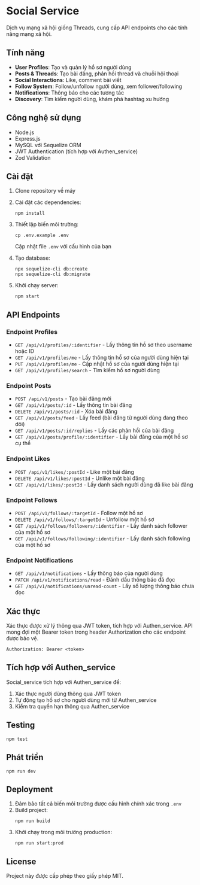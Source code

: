 # Social Service

Dịch vụ mạng xã hội giống Threads, cung cấp API endpoints cho các tính năng mạng xã hội.

## Tính năng

- **User Profiles**: Tạo và quản lý hồ sơ người dùng
- **Posts & Threads**: Tạo bài đăng, phản hồi thread và chuỗi hội thoại
- **Social Interactions**: Like, comment bài viết
- **Follow System**: Follow/unfollow người dùng, xem follower/following
- **Notifications**: Thông báo cho các tương tác
- **Discovery**: Tìm kiếm người dùng, khám phá hashtag xu hướng

## Công nghệ sử dụng

- Node.js
- Express.js
- MySQL với Sequelize ORM
- JWT Authentication (tích hợp với Authen_service)
- Zod Validation

## Cài đặt

1. Clone repository về máy
2. Cài đặt các dependencies:
   ```
   npm install
   ```
3. Thiết lập biến môi trường:
   ```
   cp .env.example .env
   ```
   Cập nhật file `.env` với cấu hình của bạn

4. Tạo database:
   ```
   npx sequelize-cli db:create
   npx sequelize-cli db:migrate
   ```

5. Khởi chạy server:
   ```
   npm start
   ```

## API Endpoints

### Endpoint Profiles
- `GET /api/v1/profiles/:identifier` - Lấy thông tin hồ sơ theo username hoặc ID
- `GET /api/v1/profiles/me` - Lấy thông tin hồ sơ của người dùng hiện tại
- `PUT /api/v1/profiles/me` - Cập nhật hồ sơ của người dùng hiện tại
- `GET /api/v1/profiles/search` - Tìm kiếm hồ sơ người dùng

### Endpoint Posts
- `POST /api/v1/posts` - Tạo bài đăng mới
- `GET /api/v1/posts/:id` - Lấy thông tin bài đăng
- `DELETE /api/v1/posts/:id` - Xóa bài đăng
- `GET /api/v1/posts/feed` - Lấy feed (bài đăng từ người dùng đang theo dõi)
- `GET /api/v1/posts/:id/replies` - Lấy các phản hồi của bài đăng
- `GET /api/v1/posts/profile/:identifier` - Lấy bài đăng của một hồ sơ cụ thể

### Endpoint Likes
- `POST /api/v1/likes/:postId` - Like một bài đăng
- `DELETE /api/v1/likes/:postId` - Unlike một bài đăng
- `GET /api/v1/likes/:postId` - Lấy danh sách người dùng đã like bài đăng

### Endpoint Follows
- `POST /api/v1/follows/:targetId` - Follow một hồ sơ
- `DELETE /api/v1/follows/:targetId` - Unfollow một hồ sơ
- `GET /api/v1/follows/followers/:identifier` - Lấy danh sách follower của một hồ sơ
- `GET /api/v1/follows/following/:identifier` - Lấy danh sách following của một hồ sơ

### Endpoint Notifications
- `GET /api/v1/notifications` - Lấy thông báo của người dùng
- `PATCH /api/v1/notifications/read` - Đánh dấu thông báo đã đọc
- `GET /api/v1/notifications/unread-count` - Lấy số lượng thông báo chưa đọc

## Xác thực

Xác thực được xử lý thông qua JWT token, tích hợp với Authen_service. API mong đợi một Bearer token trong header Authorization cho các endpoint được bảo vệ.

```
Authorization: Bearer <token>
```

## Tích hợp với Authen_service

Social_service tích hợp với Authen_service để:
1. Xác thực người dùng thông qua JWT token
2. Tự động tạo hồ sơ cho người dùng mới từ Authen_service
3. Kiểm tra quyền hạn thông qua Authen_service

## Testing 

```
npm test
```

## Phát triển

```
npm run dev
```

## Deployment

1. Đảm bảo tất cả biến môi trường được cấu hình chính xác trong `.env`
2. Build project:
   ```
   npm run build
   ```
3. Khởi chạy trong môi trường production:
   ```
   npm run start:prod
   ```

## License

Project này được cấp phép theo giấy phép MIT. 